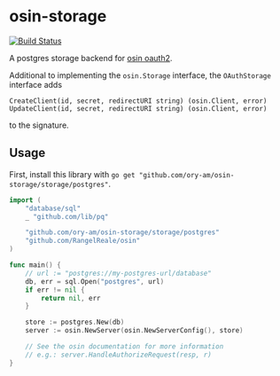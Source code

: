 # osin-storage

[![Build Status](https://travis-ci.org/ory-am/osin-storage.svg)](https://travis-ci.org/ory-am/osin-storage)

A postgres storage backend for [osin oauth2](https://github.com/RangelReale/osin).

Additional to implementing the `osin.Storage` interface, the `OAuthStorage` interface
adds
```
CreateClient(id, secret, redirectURI string) (osin.Client, error)
UpdateClient(id, secret, redirectURI string) (osin.Client, error)
```
to the signature.

## Usage

First, install this library with `go get "github.com/ory-am/osin-storage/storage/postgres"`.

```go
import (
	"database/sql"
	_ "github.com/lib/pq"

	"github.com/ory-am/osin-storage/storage/postgres"
	"github.com/RangelReale/osin"
)

func main() {
    // url := "postgres://my-postgres-url/database"
	db, err = sql.Open("postgres", url)
    if err != nil {
        return nil, err
    }

	store := postgres.New(db)
    server := osin.NewServer(osin.NewServerConfig(), store)

    // See the osin documentation for more information
    // e.g.: server.HandleAuthorizeRequest(resp, r)
}
```